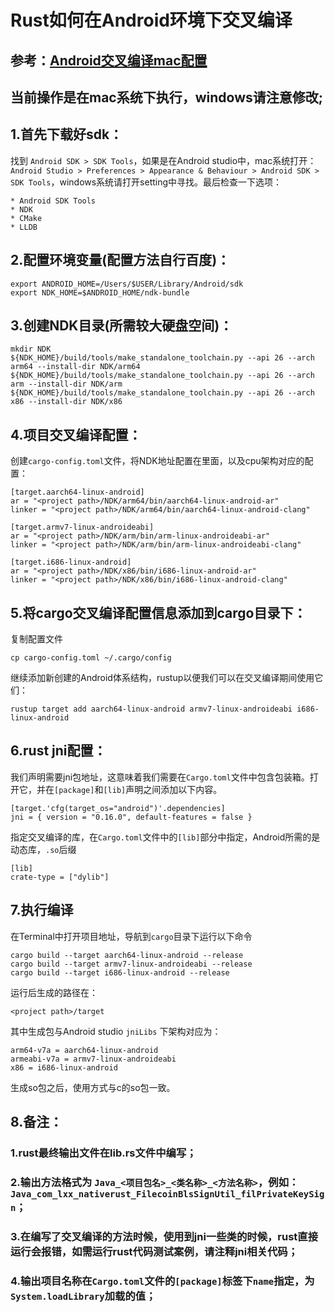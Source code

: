# Rust如何在Android环境下交叉编译
## 参考：[Android交叉编译mac配置](https://mozilla.github.io/firefox-browser-architecture/experiments/2017-09-21-rust-on-android.html) 
## 当前操作是在mac系统下执行，windows请注意修改;
## 1.首先下载好sdk：
找到 `Android SDK > SDK Tools`，如果是在Android studio中，mac系统打开：`Android Studio > Preferences > Appearance & Behaviour > Android SDK > SDK Tools`，windows系统请打开setting中寻找。最后检查一下选项：
```
* Android SDK Tools
* NDK
* CMake
* LLDB
```
## 2.配置环境变量(配置方法自行百度)：
```.env
export ANDROID_HOME=/Users/$USER/Library/Android/sdk
export NDK_HOME=$ANDROID_HOME/ndk-bundle
```
## 3.创建NDK目录(所需较大硬盘空间)：
```.env
mkdir NDK
${NDK_HOME}/build/tools/make_standalone_toolchain.py --api 26 --arch arm64 --install-dir NDK/arm64
${NDK_HOME}/build/tools/make_standalone_toolchain.py --api 26 --arch arm --install-dir NDK/arm
${NDK_HOME}/build/tools/make_standalone_toolchain.py --api 26 --arch x86 --install-dir NDK/x86
```
## 4.项目交叉编译配置：
创建`cargo-config.toml`文件，将NDK地址配置在里面，以及cpu架构对应的配置：
```.env
[target.aarch64-linux-android]
ar = "<project path>/NDK/arm64/bin/aarch64-linux-android-ar"
linker = "<project path>/NDK/arm64/bin/aarch64-linux-android-clang"

[target.armv7-linux-androideabi]
ar = "<project path>/NDK/arm/bin/arm-linux-androideabi-ar"
linker = "<project path>/NDK/arm/bin/arm-linux-androideabi-clang"

[target.i686-linux-android]
ar = "<project path>/NDK/x86/bin/i686-linux-android-ar"
linker = "<project path>/NDK/x86/bin/i686-linux-android-clang"
```
## 5.将cargo交叉编译配置信息添加到cargo目录下：
复制配置文件
```.env
cp cargo-config.toml ~/.cargo/config
```
继续添加新创建的Android体系结构，rustup以便我们可以在交叉编译期间使用它们：
```.env
rustup target add aarch64-linux-android armv7-linux-androideabi i686-linux-android
```
## 6.rust jni配置：
我们声明需要jni包地址，这意味着我们需要在`Cargo.toml`文件中包含包装箱。打开它，并在`[package]`和`[lib]`声明之间添加以下内容。
```.env
[target.'cfg(target_os="android")'.dependencies]
jni = { version = "0.16.0", default-features = false }
```
指定交叉编译的库，在`Cargo.toml`文件中的`[lib]`部分中指定，Android所需的是动态库，`.so`后缀
```.env
[lib]
crate-type = ["dylib"]
```
## 7.执行编译
在Terminal中打开项目地址，导航到`cargo`目录下运行以下命令
```.env
cargo build --target aarch64-linux-android --release
cargo build --target armv7-linux-androideabi --release
cargo build --target i686-linux-android --release
```
运行后生成的路径在：
```
<project path>/target
```
其中生成包与Android studio `jniLibs` 下架构对应为：
```.env
arm64-v7a = aarch64-linux-android
armeabi-v7a = armv7-linux-androideabi
x86 = i686-linux-android
```
生成so包之后，使用方式与c的so包一致。
## 8.备注：
### 1.rust最终输出文件在lib.rs文件中编写；
### 2.输出方法格式为 `Java_<项目包名>_<类名称>_<方法名称>`，例如：`Java_com_lxx_nativerust_FilecoinBlsSignUtil_filPrivateKeySign`；
### 3.在编写了交叉编译的方法时候，使用到jni一些类的时候，rust直接运行会报错，如需运行rust代码测试案例，请注释jni相关代码；
### 4.输出项目名称在`Cargo.toml`文件的`[package]`标签下`name`指定，为`System.loadLibrary`加载的值；
